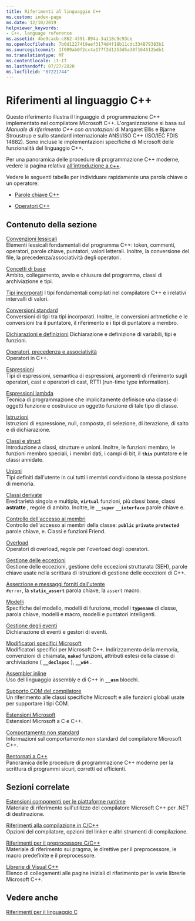 ```yaml
---
title: Riferimenti al linguaggio C++
ms.custom: index-page
ms.date: 12/10/2019
helpviewer_keywords:
- C++, language reference
ms.assetid: 4be9cacb-c862-4391-894a-3a118c9c93ce
ms.openlocfilehash: 7b0d1227419aef3174d4f18b11cdc334879383b1
ms.sourcegitcommit: 1f009ab0f2cc4a177f2d1353d5a38f164612bdb1
ms.translationtype: MT
ms.contentlocale: it-IT
ms.lasthandoff: 07/27/2020
ms.locfileid: "87221744"
---
```

# <a name="c-language-reference"></a>Riferimenti al linguaggio C++

Questo riferimento illustra il linguaggio di programmazione C++ implementato nel compilatore Microsoft C++. L'organizzazione si basa sul *Manuale di riferimento C++ con annotazioni* di Margaret Ellis e Bjarne Stroustrup e sullo standard internazionale ANSI/ISO C++ (ISO/IEC FDIS 14882). Sono incluse le implementazioni specifiche di Microsoft delle funzionalità del linguaggio C++.

Per una panoramica delle procedure di programmazione C++ moderne, vedere la pagina relativa [all'introduzione a c++](welcome-back-to-cpp-modern-cpp.md).

Vedere le seguenti tabelle per individuare rapidamente una parola chiave o un operatore:

- [Parole chiave C++](../cpp/keywords-cpp.md)

- [Operatori C++](../cpp/cpp-built-in-operators-precedence-and-associativity.md)

## <a name="in-this-section"></a>Contenuto della sezione

[Convenzioni lessicali](../cpp/lexical-conventions.md)<br/>
Elementi lessicali fondamentali del programma C++: token, commenti, operatori, parole chiave, puntatori, valori letterali. Inoltre, la conversione del file, la precedenza/associatività degli operatori.

[Concetti di base](../cpp/basic-concepts-cpp.md)<br/>
Ambito, collegamento, avvio e chiusura del programma, classi di archiviazione e tipi.

[Tipi incorporati](fundamental-types-cpp.md) I tipi fondamentali compilati nel compilatore C++ e i relativi intervalli di valori.

[Conversioni standard](../cpp/standard-conversions.md)<br/>
Conversioni di tipi tra tipi incorporati. Inoltre, le conversioni aritmetiche e le conversioni tra il puntatore, il riferimento e i tipi di puntatore a membro.

[Dichiarazioni e definizioni](declarations-and-definitions-cpp.md) Dichiarazione e definizione di variabili, tipi e funzioni.

[Operatori, precedenza e associatività](../cpp/cpp-built-in-operators-precedence-and-associativity.md)<br/>
Operatori in C++.

[Espressioni](../cpp/expressions-cpp.md)<br/>
Tipi di espressioni, semantica di espressioni, argomenti di riferimento sugli operatori, cast e operatori di cast, RTTI (run-time type information).

[Espressioni lambda](../cpp/lambda-expressions-in-cpp.md)<br/>
Tecnica di programmazione che implicitamente definisce una classe di oggetti funzione e costruisce un oggetto funzione di tale tipo di classe.

[Istruzioni](../cpp/statements-cpp.md)<br/>
Istruzioni di espressione, null, composta, di selezione, di iterazione, di salto e di dichiarazione.

[Classi e struct](../cpp/classes-and-structs-cpp.md)<br/>
Introduzione a classi, strutture e unioni. Inoltre, le funzioni membro, le funzioni membro speciali, i membri dati, i campi di bit, il **`this`** puntatore e le classi annidate.

[Unioni](unions.md)<br/>
Tipi definiti dall'utente in cui tutti i membri condividono la stessa posizione di memoria.

[Classi derivate](../cpp/inheritance-cpp.md)<br/>
Ereditarietà singola e multipla, **`virtual`** funzioni, più classi base, classi **astratte** , regole di ambito. Inoltre, le **`__super`** **`__interface`** parole chiave e.

[Controllo dell'accesso ai membri](../cpp/member-access-control-cpp.md)<br/>
Controllo dell'accesso ai membri della classe: **`public`** **`private`** **`protected`** parole chiave, e. Classi e funzioni Friend.

[Overload](operator-overloading.md)<br/>
Operatori di overload, regole per l'overload degli operatori.

[Gestione delle eccezioni](../cpp/exception-handling-in-visual-cpp.md)<br/>
Gestione delle eccezioni, gestione delle eccezioni strutturata (SEH), parole chiave usate nella scrittura di istruzioni di gestione delle eccezioni di C++.

[Asserzione e messaggi forniti dall'utente](../cpp/assertion-and-user-supplied-messages-cpp.md)<br/>
`#error`, la **`static_assert`** parola chiave, la `assert` macro.

[Modelli](../cpp/templates-cpp.md)<br/>
Specifiche del modello, modelli di funzione, modelli **`typename`** di classe, parola chiave, modelli e macro, modelli e puntatori intelligenti.

[Gestione degli eventi](../cpp/event-handling.md)<br/>
Dichiarazione di eventi e gestori di eventi.

[Modificatori specifici Microsoft](../cpp/microsoft-specific-modifiers.md)<br/>
Modificatori specifici per Microsoft C++. Indirizzamento della memoria, convenzioni di chiamata, **`naked`** funzioni, attributi estesi della classe di archiviazione ( **`__declspec`** ), **`__w64`** .

[Assembler inline](../assembler/inline/inline-assembler.md)<br/>
Uso del linguaggio assembly e di C++ in **`__asm`** blocchi.

[Supporto COM del compilatore](../cpp/compiler-com-support.md)<br/>
Un riferimento alle classi specifiche Microsoft e alle funzioni globali usate per supportare i tipi COM.

[Estensioni Microsoft](../cpp/microsoft-extensions.md)<br/>
Estensioni Microsoft a C e C++.

[Comportamento non standard](../cpp/nonstandard-behavior.md)<br/>
Informazioni sul comportamento non standard del compilatore Microsoft C++.

[Bentornati a C++](welcome-back-to-cpp-modern-cpp.md)<br/>
Panoramica delle procedure di programmazione C++ moderne per la scrittura di programmi sicuri, corretti ed efficienti.

## <a name="related-sections"></a>Sezioni correlate

[Estensioni componenti per le piattaforme runtime](../extensions/component-extensions-for-runtime-platforms.md)<br/>
Materiale di riferimento sull'utilizzo del compilatore Microsoft C++ per .NET di destinazione.

[Riferimenti alla compilazione in C/C++](../build/reference/c-cpp-building-reference.md)<br/>
Opzioni del compilatore, opzioni del linker e altri strumenti di compilazione.

[Riferimenti per il preprocessore C/C++](../preprocessor/c-cpp-preprocessor-reference.md)<br/>
Materiale di riferimento sui pragma, le direttive per il preprocessore, le macro predefinite e il preprocessore.

[Librerie di Visual C++](../standard-library/cpp-standard-library-reference.md)<br/>
Elenco di collegamenti alle pagine iniziali di riferimento per le varie librerie Microsoft C++.

## <a name="see-also"></a>Vedere anche

[Riferimenti per il linguaggio C](../c-language/c-language-reference.md)
